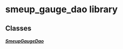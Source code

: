 


# smeup_gauge_dao library











## Classes

##### [SmeupGaugeDao](../smeup_daos_smeup_gauge_dao/SmeupGaugeDao-class.md)



 















